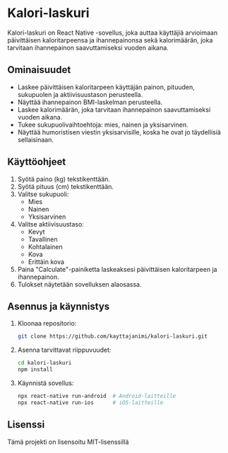 # Kalori-laskuri

Kalori-laskuri on React Native -sovellus, joka auttaa käyttäjiä arvioimaan päivittäisen kaloritarpeensa ja ihannepainonsa sekä kalorimäärän, joka tarvitaan ihannepainon saavuttamiseksi vuoden aikana.

## Ominaisuudet

- Laskee päivittäisen kaloritarpeen käyttäjän painon, pituuden, sukupuolen ja aktiivisuustason perusteella.
- Näyttää ihannepainon BMI-laskelman perusteella.
- Laskee kalorimäärän, joka tarvitaan ihannepainon saavuttamiseksi vuoden aikana.
- Tukee sukupuolivaihtoehtoja: mies, nainen ja yksisarvinen.
- Näyttää humoristisen viestin yksisarvisille, koska he ovat jo täydellisiä sellaisinaan.

## Käyttöohjeet

1. Syötä paino (kg) tekstikenttään.
2. Syötä pituus (cm) tekstikenttään.
3. Valitse sukupuoli:
    - Mies
    - Nainen
    - Yksisarvinen
4. Valitse aktiivisuustaso:
    - Kevyt
    - Tavallinen
    - Kohtalainen
    - Kova
    - Erittäin kova
5. Paina "Calculate"-painiketta laskeaksesi päivittäisen kaloritarpeen ja ihannepainon.
6. Tulokset näytetään sovelluksen alaosassa.

## Asennus ja käynnistys

1. Kloonaa repositorio:
   ```bash
   git clone https://github.com/kayttajanimi/kalori-laskuri.git
2. Asenna tarvittavat riippuvuudet:
   ```bash
   cd kalori-laskuri
   npm install
3. Käynnistä sovellus:
   ```bash
   npx react-native run-android  # Android-laitteille
   npx react-native run-ios      # iOS-laitteille

## Lisenssi
Tämä projekti on lisensoitu MIT-lisenssillä